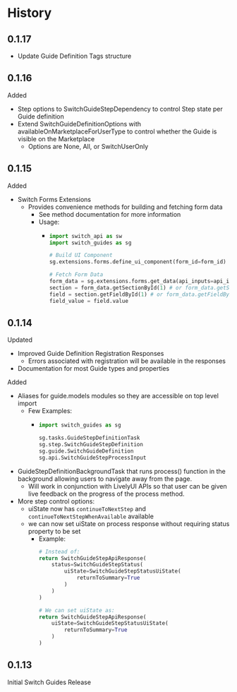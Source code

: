 # History

## 0.1.17

* Update Guide Definition Tags structure

## 0.1.16

Added

* Step options to SwitchGuideStepDependency to control Step state per Guide definition
* Extend SwitchGuideDefinitionOptions with availableOnMarketplaceForUserType to control whether the Guide is visible on the Marketplace
  * Options are None, All, or SwitchUserOnly

## 0.1.15

Added

* Switch Forms Extensions
  * Provides convenience methods for building and fetching form data
    * See method documentation for more information
    * Usage:
      * ```python
        import switch_api as sw
        import switch_guides as sg

        # Build UI Component
        sg.extensions.forms.define_ui_component(form_id=form_id)

        # Fetch Form Data
        form_data = sg.extensions.forms.get_data(api_inputs=api_inputs, form_id=form_id)
        section = form_data.getSectionById(1) # or form_data.getSectionByName('Section Name') 
        field = section.getFieldById(1) # or form_data.getFieldByLabel('Field Label')
        field_value = field.value
        ```

## 0.1.14

Updated

* Improved Guide Definition Registration Responses
  * Errors associated with registration will be available in the responses
* Documentation for most Guide types and properties

Added

* Aliases for guide.models modules so they are accessible on top level import
  * Few Examples:
    * ```python
      import switch_guides as sg

      sg.tasks.GuideStepDefinitionTask
      sg.step.SwitchGuideStepDefinition
      sg.guide.SwitchGuideDefinition
      sg.api.SwitchGuideStepProcessInput
      ```
* GuideStepDefinitionBackgroundTask that runs process() function in the background allowing users to navigate away from the page.
  * Will work in conjunction with LivelyUI APIs so that user can be given live feedback on the progress of the process method.
* More step control options:
  * uiState now has `continueToNextStep` and `continueToNextStepWhenAvailable` available
  * we can now set uiState on process response without requiring status property to be set
    * Example:
      ```python
      # Instead of:
      return SwitchGuideStepApiResponse(
          status=SwitchGuideStepStatus(
              uiState=SwitchGuideStepStatusUiState(
                  returnToSummary=True
              )
          )
      )

      # We can set uiState as:
      return SwitchGuideStepApiResponse(
          uiState=SwitchGuideStepStatusUiState(
              returnToSummary=True
          )
      )
      ```

## 0.1.13

Initial Switch Guides Release
